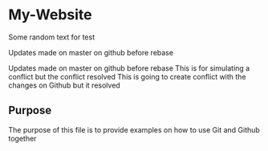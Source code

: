 # My-Website

Some random text for test

Updates made on master on github before rebase

Updates made on master on github before rebase
This is for simulating a conflict but the conflict resolved
This is going to create conflict with the changes on Github but it resolved

## Purpose

The purpose of this file is to provide examples on how to use Git and Github together